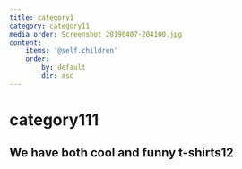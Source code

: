 ```yaml
---
title: category1
category: category11
media_order: Screenshot_20190407-204100.jpg
content:
    items: '@self.children'
    order:
        by: default
        dir: asc
---
```


# category111
## We have both **cool** and **funny** t-shirts12
